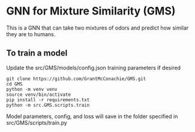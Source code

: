 # GNN for Mixture Similarity (GMS)
This is a GNN that can take two mixtures of odors and predict how similar they are to humans.

## To train a model
Update the src/GMS/models/config.json training parameters if desired
```
git clone https://github.com/GrantMcConachie/GMS.git
cd GMS
python -m venv venv
source venv/bin/activate
pip install -r requirements.txt
python -m src.GMS.scripts.train
```
Model parameters, config, and loss will save in the folder specified in src/GMS/scripts/train.py
